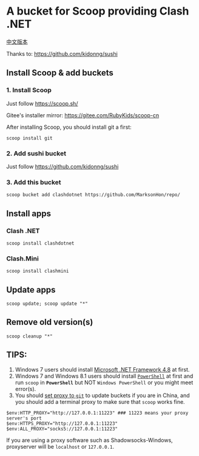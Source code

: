 # A bucket for Scoop providing Clash .NET 

[中文版本](https://github.com/MarksonHon/repo/blob/main/README-CN.md)

Thanks to: <https://github.com/kidonng/sushi>

## Install Scoop & add buckets

### 1. Install Scoop

Just follow <https://scoop.sh/>

Gitee's installer mirror: <https://gitee.com/RubyKids/scoop-cn>

After installing Scoop, you should install git a first:

```pwsh
scoop install git
```

### 2. Add sushi bucket

Just follow <https://github.com/kidonng/sushi>

### 3. Add this bucket

```pwsh
scoop bucket add clashdotnet https://github.com/MarksonHon/repo/
```
## Install apps

### Clash .NET

```pwsh
scoop install clashdotnet
```

### Clash.Mini

```pwsh
scoop install clashmini
```

## Update apps

```pwsh
scoop update; scoop update "*"
```

## Remove old version(s)

```pwsh 
scoop cleanup "*"
```

## TIPS: 
1. Windows 7 users should install [Microsoft .NET Framework 4.8](https://support.microsoft.com/en-us/topic/microsoft-net-framework-4-8-offline-installer-for-windows-9d23f658-3b97-68ab-d013-aa3c3e7495e0) at first.
2. Windows 7 and Windows 8.1 users should install [`PowerShell`](https://aka.ms/powershell-release?tag=stable) at first and run `scoop` in **`PowerShell`** but NOT `Windows PowerShell` or you might meet error(s).
3. You should [set proxy to `git`](https://gist.github.com/evantoli/f8c23a37eb3558ab8765) to update buckets if you are in China, and you should add a terminal proxy to make sure that `scoop` works fine.

```pwsh
$env:HTTP_PROXY="http://127.0.0.1:11223" ### 11223 means your proxy server's port
$env:HTTPS_PROXY="http://127.0.0.1:11223"
$env:ALL_PROXY="socks5://127.0.0.1:11223"
```
If you are using a proxy software such as Shadowsocks-Windows, proxyserver will be `localhost` or `127.0.0.1`.
